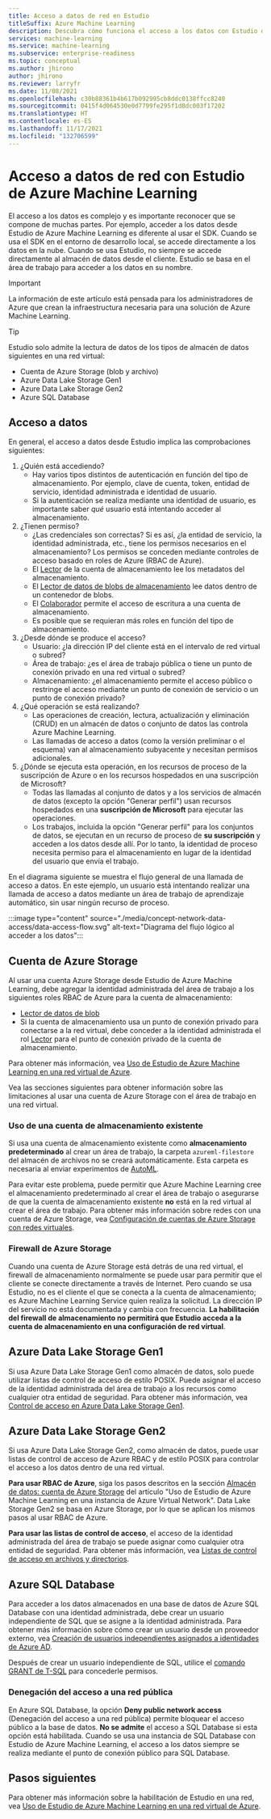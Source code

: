 ```yaml
---
title: Acceso a datos de red en Estudio
titleSuffix: Azure Machine Learning
description: Descubra cómo funciona el acceso a los datos con Estudio de Azure Machine Learning cuando el área de trabajo o el almacenamiento están en una red virtual.
services: machine-learning
ms.service: machine-learning
ms.subservice: enterprise-readiness
ms.topic: conceptual
ms.author: jhirono
author: jhirono
ms.reviewer: larryfr
ms.date: 11/08/2021
ms.openlocfilehash: c30b88361b4b617b092995cb8ddc0138ffcc8240
ms.sourcegitcommit: 0415f4d064530e0d7799fe295f1d8dc003f17202
ms.translationtype: HT
ms.contentlocale: es-ES
ms.lasthandoff: 11/17/2021
ms.locfileid: "132706599"
---
```

# <a name="network-data-access-with-azure-machine-learning-studio"></a>Acceso a datos de red con Estudio de Azure Machine Learning

El acceso a los datos es complejo y es importante reconocer que se compone de muchas partes. Por ejemplo, acceder a los datos desde Estudio de Azure Machine Learning es diferente al usar el SDK. Cuando se usa el SDK en el entorno de desarrollo local, se accede directamente a los datos en la nube. Cuando se usa Estudio, no siempre se accede directamente al almacén de datos desde el cliente. Estudio se basa en el área de trabajo para acceder a los datos en su nombre.

> [!IMPORTANT]
> La información de este artículo está pensada para los administradores de Azure que crean la infraestructura necesaria para una solución de Azure Machine Learning.

> [!TIP]
> Estudio solo admite la lectura de datos de los tipos de almacén de datos siguientes en una red virtual:
>
> * Cuenta de Azure Storage (blob y archivo)
> * Azure Data Lake Storage Gen1
> * Azure Data Lake Storage Gen2
> * Azure SQL Database

## <a name="data-access"></a>Acceso a datos

En general, el acceso a datos desde Estudio implica las comprobaciones siguientes:

1. ¿Quién está accediendo?
    - Hay varios tipos distintos de autenticación en función del tipo de almacenamiento. Por ejemplo, clave de cuenta, token, entidad de servicio, identidad administrada e identidad de usuario.
    - Si la autenticación se realiza mediante una identidad de usuario, es importante saber *qué* usuario está intentando acceder al almacenamiento.
2. ¿Tienen permiso?
    - ¿Las credenciales son correctas? Si es así, ¿la entidad de servicio, la identidad administrada, etc., tiene los permisos necesarios en el almacenamiento? Los permisos se conceden mediante controles de acceso basado en roles de Azure (RBAC de Azure).
    - El [Lector](../role-based-access-control/built-in-roles.md#reader) de la cuenta de almacenamiento lee los metadatos del almacenamiento.
    - El [Lector de datos de blobs de almacenamiento](../role-based-access-control/built-in-roles.md#storage-blob-data-reader) lee datos dentro de un contenedor de blobs.
    - El [Colaborador](../role-based-access-control/built-in-roles.md#contributor) permite el acceso de escritura a una cuenta de almacenamiento.
    - Es posible que se requieran más roles en función del tipo de almacenamiento.
3. ¿Desde dónde se produce el acceso?
    - Usuario: ¿la dirección IP del cliente está en el intervalo de red virtual o subred?
    - Área de trabajo: ¿es el área de trabajo pública o tiene un punto de conexión privado en una red virtual o subred?
    - Almacenamiento: ¿el almacenamiento permite el acceso público o restringe el acceso mediante un punto de conexión de servicio o un punto de conexión privado?
4. ¿Qué operación se está realizando?
    - Las operaciones de creación, lectura, actualización y eliminación (CRUD) en un almacén de datos o conjunto de datos las controla Azure Machine Learning.
    - Las llamadas de acceso a datos (como la versión preliminar o el esquema) van al almacenamiento subyacente y necesitan permisos adicionales.
5. ¿Dónde se ejecuta esta operación, en los recursos de proceso de la suscripción de Azure o en los recursos hospedados en una suscripción de Microsoft?
    - Todas las llamadas al conjunto de datos y a los servicios de almacén de datos (excepto la opción "Generar perfil") usan recursos hospedados en una __suscripción de Microsoft__ para ejecutar las operaciones.
    - Los trabajos, incluida la opción "Generar perfil" para los conjuntos de datos, se ejecutan en un recurso de proceso de __su suscripción__ y acceden a los datos desde allí. Por lo tanto, la identidad de proceso necesita permiso para el almacenamiento en lugar de la identidad del usuario que envía el trabajo.

En el diagrama siguiente se muestra el flujo general de una llamada de acceso a datos. En este ejemplo, un usuario está intentando realizar una llamada de acceso a datos mediante un área de trabajo de aprendizaje automático, sin usar ningún recurso de proceso.

:::image type="content" source="./media/concept-network-data-access/data-access-flow.svg" alt-text="Diagrama del flujo lógico al acceder a los datos":::

## <a name="azure-storage-account"></a>Cuenta de Azure Storage

Al usar una cuenta Azure Storage desde Estudio de Azure Machine Learning, debe agregar la identidad administrada del área de trabajo a los siguientes roles RBAC de Azure para la cuenta de almacenamiento:

* [Lector de datos de blob](../role-based-access-control/built-in-roles.md#storage-blob-data-reader)
* Si la cuenta de almacenamiento usa un punto de conexión privado para conectarse a la red virtual, debe conceder a la identidad administrada el rol [Lector](../role-based-access-control/built-in-roles.md#reader) para el punto de conexión privado de la cuenta de almacenamiento.

Para obtener más información, vea [Uso de Estudio de Azure Machine Learning en una red virtual de Azure](how-to-enable-studio-virtual-network.md).

Vea las secciones siguientes para obtener información sobre las limitaciones al usar una cuenta de Azure Storage con el área de trabajo en una red virtual.
### <a name="using-an-existing-storage-account"></a>Uso de una cuenta de almacenamiento existente

Si usa una cuenta de almacenamiento existente como __almacenamiento predeterminado__ al crear un área de trabajo, la carpeta `azureml-filestore` del almacén de archivos no se creará automáticamente. Esta carpeta es necesaria al enviar experimentos de [AutoML](concept-automated-ml.md).

Para evitar este problema, puede permitir que Azure Machine Learning cree el almacenamiento predeterminado al crear el área de trabajo o asegurarse de que la cuenta de almacenamiento existente __no__ está en la red virtual al crear el área de trabajo. Para obtener más información sobre redes con una cuenta de Azure Storage, vea [Configuración de cuentas de Azure Storage con redes virtuales](../storage/common/storage-network-security.md).

### <a name="azure-storage-firewall"></a>Firewall de Azure Storage

Cuando una cuenta de Azure Storage está detrás de una red virtual, el firewall de almacenamiento normalmente se puede usar para permitir que el cliente se conecte directamente a través de Internet. Pero cuando se usa Estudio, no es el cliente el que se conecta a la cuenta de almacenamiento; es Azure Machine Learning Service quien realiza la solicitud. La dirección IP del servicio no está documentada y cambia con frecuencia. __La habilitación del firewall de almacenamiento no permitirá que Estudio acceda a la cuenta de almacenamiento en una configuración de red virtual__.

## <a name="azure-data-lake-storage-gen1"></a>Azure Data Lake Storage Gen1

Si usa Azure Data Lake Storage Gen1 como almacén de datos, solo puede utilizar listas de control de acceso de estilo POSIX. Puede asignar el acceso de la identidad administrada del área de trabajo a los recursos como cualquier otra entidad de seguridad. Para obtener más información, vea [Control de acceso en Azure Data Lake Storage Gen1](../data-lake-store/data-lake-store-access-control.md).

## <a name="azure-data-lake-storage-gen2"></a>Azure Data Lake Storage Gen2

Si usa Azure Data Lake Storage Gen2, como almacén de datos, puede usar listas de control de acceso de Azure RBAC y de estilo POSIX para controlar el acceso a los datos dentro de una red virtual.

**Para usar RBAC de Azure**, siga los pasos descritos en la sección [Almacén de datos: cuenta de Azure Storage](how-to-enable-studio-virtual-network.md#datastore-azure-storage-account) del artículo "Uso de Estudio de Azure Machine Learning en una instancia de Azure Virtual Network". Data Lake Storage Gen2 se basa en Azure Storage, por lo que se aplican los mismos pasos al usar RBAC de Azure.

**Para usar las listas de control de acceso**, el acceso de la identidad administrada del área de trabajo se puede asignar como cualquier otra entidad de seguridad. Para obtener más información, vea [Listas de control de acceso en archivos y directorios](../storage/blobs/data-lake-storage-access-control.md#access-control-lists-on-files-and-directories).

## <a name="azure-sql-database"></a>Azure SQL Database

Para acceder a los datos almacenados en una base de datos de Azure SQL Database con una identidad administrada, debe crear un usuario independiente de SQL que se asigne a la identidad administrada. Para obtener más información sobre cómo crear un usuario desde un proveedor externo, vea [Creación de usuarios independientes asignados a identidades de Azure AD](../azure-sql/database/authentication-aad-configure.md#create-contained-users-mapped-to-azure-ad-identities).

Después de crear un usuario independiente de SQL, utilice el [comando GRANT de T-SQL](/sql/t-sql/statements/grant-object-permissions-transact-sql) para concederle permisos.

### <a name="deny-public-network-access"></a>Denegación del acceso a una red pública

En Azure SQL Database, la opción __Deny public network access__ (Denegación del acceso a una red pública) permite bloquear el acceso público a la base de datos. __No se admite__ el acceso a SQL Database si esta opción está habilitada. Cuando se usa una instancia de SQL Database con Estudio de Azure Machine Learning, el acceso a los datos siempre se realiza mediante el punto de conexión público para SQL Database.

## <a name="next-steps"></a>Pasos siguientes

Para obtener más información sobre la habilitación de Estudio en una red, vea [Uso de Estudio de Azure Machine Learning en una red virtual de Azure](how-to-enable-studio-virtual-network.md).